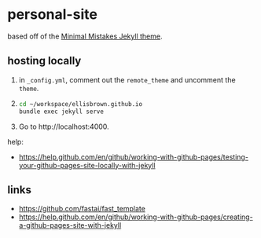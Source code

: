 # personal-site

based off of the [Minimal Mistakes Jekyll theme](https://github.com/mmistakes/minimal-mistakes).

## hosting locally

1. in `_config.yml`, comment out the `remote_theme` and uncomment the `theme`.
2. ```bash
   cd ~/workspace/ellisbrown.github.io
   bundle exec jekyll serve
   ```
3. Go to http://localhost:4000.

help:

- https://help.github.com/en/github/working-with-github-pages/testing-your-github-pages-site-locally-with-jekyll

## links

- https://github.com/fastai/fast_template
- https://help.github.com/en/github/working-with-github-pages/creating-a-github-pages-site-with-jekyll
